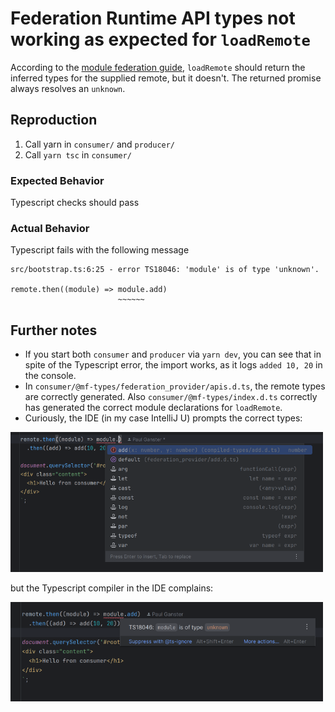 # Federation Runtime API types not working as expected for `loadRemote`
According to the [module federation guide](https://module-federation.io/guide/basic/type-prompt.html#federation-runtime-api-type-prompt),
`loadRemote` should return the inferred types for the supplied remote, but it doesn't. The returned promise always resolves an `unknown`.

## Reproduction
1. Call yarn in `consumer/` and `producer/`
2. Call `yarn tsc` in `consumer/`

### Expected Behavior
Typescript checks should pass

### Actual Behavior
Typescript fails with the following message
```
src/bootstrap.ts:6:25 - error TS18046: 'module' is of type 'unknown'.

remote.then((module) => module.add)
                        ~~~~~~
```

## Further notes
- If you start both `consumer` and `producer` via `yarn dev`, you can see that in spite of the Typescript error, 
the import works, as it logs `added 10, 20` in the console.
- In `consumer/@mf-types/federation_provider/apis.d.ts`, the
remote types are correctly generated. Also `consumer/@mf-types/index.d.ts` correctly has generated the correct module declarations
for `loadRemote`.
- Curiously, the IDE (in my case IntelliJ U) prompts the correct types:

<img src="./images/screenshot1.png" width="500" />

but the Typescript compiler in the IDE complains:

<img src="./images/screenshot2.png" width="500" />


